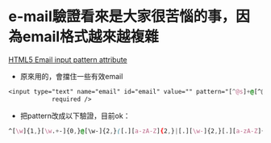 # e-mail驗證看來是大家很苦惱的事，因為email格式越來越複雜

[HTML5 Email input pattern attribute](https://stackoverflow.com/questions/5601647/html5-email-input-pattern-attribute)

- 原來用的，會擋住一些有效email
```css
<input type="text" name="email" id="email" value="" pattern="[^@s]+@[^@s]+.[^@s]+" placeholder="請輸入Email"
            required />
```

- 把pattern改成以下驗證，目前ok：

```css
^[\w]{1,}[\w.+-]{0,}@[\w-]{2,}([.][a-zA-Z]{2,}|[.][\w-]{2,}[.][a-zA-Z]{2,})$
```

